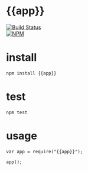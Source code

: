 # {{app}}

[![Build Status](https://travis-ci.org/{{author}}/{{app}}.png)](https://travis-ci.org/{{author}}/{{app}})  
[![NPM](https://nodei.co/npm/{{app}}.png?downloads=true)](https://nodei.co/npm/{{app}}/)

# install

    npm install {{app}}

# test

    npm test

# usage

    var app = require("{{app}}");
    
    app();
